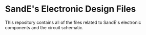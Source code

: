 # SandE's Electronic Design Files

This repository contains all of the files related to SandE's electronic components and the circuit schematic.
